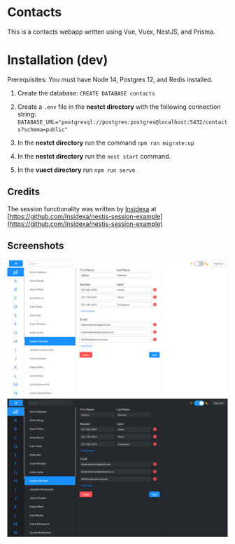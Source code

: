 # Contacts

This is a contacts webapp written using Vue, Vuex, NestJS, and Prisma.


# Installation (dev)
Prerequisites: You must have Node 14, Postgres 12, and Redis installed.

1. Create the database: `CREATE DATABASE contacts`
2. Create a `.env` file in the **nestct directory** with the following connection string: `DATABASE_URL="postgresql://postgres:postgres@localhost:5432/contacts?schema=public"`

4. In the **nestct directory** run the command `npm run migrate:up`
5. In the **nestct directory** run the `nest start` command.
6. In the **vuect directory** run `npm run serve`

## Credits
The session functionality was written by [Insidexa](https://github.com/Insidexa) at [https://github.com/Insidexa/nestjs-session-example](https://github.com/Insidexa/nestjs-session-example)

## Screenshots
![screenshot-light-mode](https://github.com/rahmedd/contacts/blob/main/vuect/public/images/laptopLight.png?raw=true)
![screenshot-dark-mode](https://github.com/rahmedd/contacts/blob/main/vuect/public/images/laptopDark.png?raw=true)
